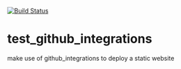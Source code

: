 [![Build Status](https://travis-ci.org/brownman/test_github_integrations.svg?branch=master)](https://travis-ci.org/brownman/test_github_integrations)

test_github_integrations
========================

make use of github_integrations to deploy a static website

